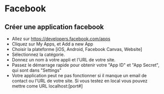 # Facebook

## Créer une application facebook

- Allez sur https://developers.facebook.com/apps
- Cliquez sur My Apps, et Add a new App
- Choisir la plateforme [iOS, Android, Facebook Canvas, Website]
- Sélectionnez la catégorie.
- Donnez un nom à votre appli et l'URL de votre site.
- Passez le démarrage rapide pour obtenir votre "App ID" et "App Secret", qui sont dans "Settings"
- Votre application peut ne pas fonctionner si il manque un email de contact ou l'URL de votre site. Si vous testez en local vous pouvez mettre come URL localhost:[port#]